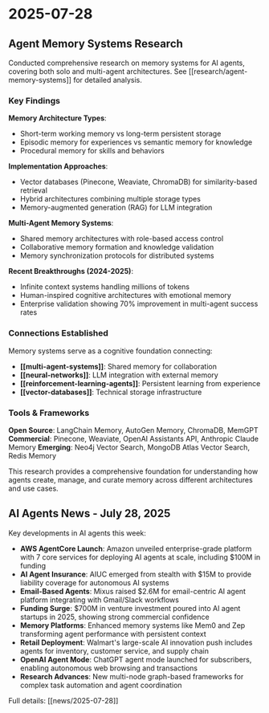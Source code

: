 # 2025-07-28

## Agent Memory Systems Research

Conducted comprehensive research on memory systems for AI agents, covering both solo and multi-agent architectures. See [[research/agent-memory-systems]] for detailed analysis.

### Key Findings

**Memory Architecture Types**:
- Short-term working memory vs long-term persistent storage
- Episodic memory for experiences vs semantic memory for knowledge
- Procedural memory for skills and behaviors

**Implementation Approaches**:
- Vector databases (Pinecone, Weaviate, ChromaDB) for similarity-based retrieval
- Hybrid architectures combining multiple storage types
- Memory-augmented generation (RAG) for LLM integration

**Multi-Agent Memory Systems**:
- Shared memory architectures with role-based access control
- Collaborative memory formation and knowledge validation
- Memory synchronization protocols for distributed systems

**Recent Breakthroughs (2024-2025)**:
- Infinite context systems handling millions of tokens
- Human-inspired cognitive architectures with emotional memory
- Enterprise validation showing 70% improvement in multi-agent success rates

### Connections Established

Memory systems serve as a cognitive foundation connecting:
- **[[multi-agent-systems]]**: Shared memory for collaboration
- **[[neural-networks]]**: LLM integration with external memory
- **[[reinforcement-learning-agents]]**: Persistent learning from experience
- **[[vector-databases]]**: Technical storage infrastructure

### Tools & Frameworks

**Open Source**: LangChain Memory, AutoGen Memory, ChromaDB, MemGPT
**Commercial**: Pinecone, Weaviate, OpenAI Assistants API, Anthropic Claude Memory
**Emerging**: Neo4j Vector Search, MongoDB Atlas Vector Search, Redis Memory

This research provides a comprehensive foundation for understanding how agents create, manage, and curate memory across different architectures and use cases.

## AI Agents News - July 28, 2025

Key developments in AI agents this week:

- **AWS AgentCore Launch**: Amazon unveiled enterprise-grade platform with 7 core services for deploying AI agents at scale, including $100M in funding
- **AI Agent Insurance**: AIUC emerged from stealth with $15M to provide liability coverage for autonomous AI systems
- **Email-Based Agents**: Mixus raised $2.6M for email-centric AI agent platform integrating with Gmail/Slack workflows
- **Funding Surge**: $700M in venture investment poured into AI agent startups in 2025, showing strong commercial confidence
- **Memory Platforms**: Enhanced memory systems like Mem0 and Zep transforming agent performance with persistent context
- **Retail Deployment**: Walmart's large-scale AI innovation push includes agents for inventory, customer service, and supply chain
- **OpenAI Agent Mode**: ChatGPT agent mode launched for subscribers, enabling autonomous web browsing and transactions
- **Research Advances**: New multi-node graph-based frameworks for complex task automation and agent coordination

Full details: [[news/2025-07-28]]